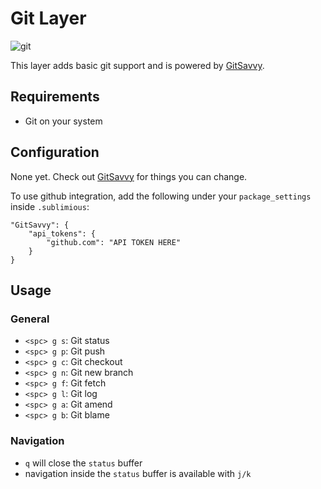 # Git Layer

![git](http://i.imgur.com/udkcPfB.gifv)

This layer adds basic git support and is powered by [GitSavvy](https://github.com/divmain/GitSavvy/).

## Requirements

- Git on your system

## Configuration

None yet. Check out [GitSavvy](https://github.com/divmain/GitSavvy/blob/master/GitSavvy.sublime-settings) for things you can change. 

To use github integration, add the following under your `package_settings` inside `.sublimious`:

```
"GitSavvy": {
    "api_tokens": {
        "github.com": "API TOKEN HERE"
    }
}
```

## Usage

### General

- `<spc> g s`: Git status
- `<spc> g p`: Git push
- `<spc> g c`: Git checkout
- `<spc> g n`: Git new branch
- `<spc> g f`: Git fetch
- `<spc> g l`: Git log
- `<spc> g a`: Git amend
- `<spc> g b`: Git blame

### Navigation

- `q` will close the `status` buffer
- navigation inside the `status` buffer is available with `j/k`
